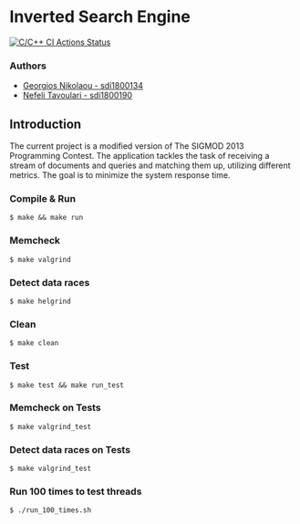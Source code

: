 # Inverted Search Engine

[![C/C++ CI Actions Status](https://github.com/NefeliTav/Software-Development-for-Information-Systems/workflows/C/C++%20CI/badge.svg)](https://github.com/NefeliTav/Software-Development-for-Information-Systems/actions)

### Authors
- [Georgios Nikolaou - sdi1800134](https://github.com/GiorgosNik)
- [Nefeli Tavoulari - sdi1800190](https://github.com/NefeliTav)

## Introduction
The current project is a modified version of The SIGMOD 2013 Programming Contest.
The application tackles the task of receiving a stream of documents and queries and matching them up, utilizing different metrics. The goal is to minimize the system response time.

### Compile & Run
```
$ make && make run
```
### Memcheck
```
$ make valgrind
```
### Detect data races
```
$ make helgrind
```
### Clean
```
$ make clean
```
### Test
```
$ make test && make run_test
```
### Memcheck on Tests
```
$ make valgrind_test
```
### Detect data races on Tests
```
$ make valgrind_test
```
### Run 100 times to test threads
```
$ ./run_100_times.sh
```